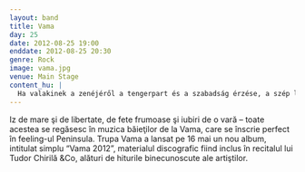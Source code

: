 ```yaml
---
layout: band
title: Vama
day: 25
date: 2012-08-25 19:00
enddate: 2012-08-25 20:30
genre: Rock
image: vama.jpg
venue: Main Stage
content_hu: |
  Ha valakinek a zenéjéről a tengerpart és a szabadság érzése, a szép lányok és az egynyaras szerelmi kalandok jutnak eszünkbe, akkor az biztosan a Vama. És ez a zene a Félszigethez is tökéletesen illik, csak a tengert kell stranddal helyettesíteni. A zenekar május 16-án megjelentette új lemezét, Vama 2012 címen, és Tudor Chiriláék ennek dalait is magukkal hozzák a fesztiválra, együtt eddigi legnagyobb slágereikkel.
---
```


Iz de mare şi de libertate, de fete frumoase şi iubiri de o vară – toate acestea se regăsesc în muzica băieţilor de la Vama, care se înscrie perfect în feeling-ul Peninsula. Trupa Vama a lansat pe 16 mai un nou album, intitulat simplu “Vama 2012”, materialul discografic fiind inclus în recitalul lui Tudor Chirilă &Co, alături de hiturile binecunoscute ale artiştilor.
